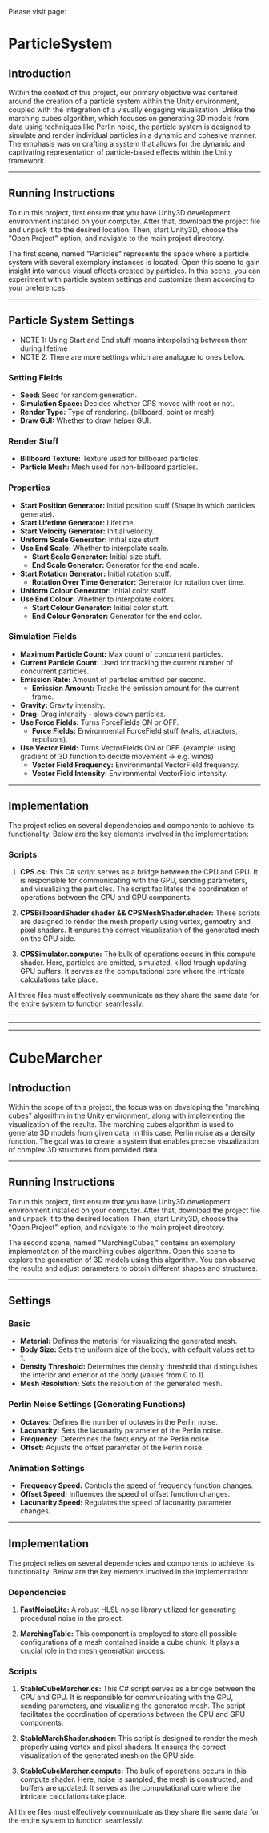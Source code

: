Please visit page: 

# ParticleSystem

## Introduction

Within the context of this project, our primary objective was centered around the creation of a particle system within the Unity environment, coupled with the integration of a visually engaging visualization. Unlike the marching cubes algorithm, which focuses on generating 3D models from data using techniques like Perlin noise, the particle system is designed to simulate and render individual particles in a dynamic and cohesive manner. The emphasis was on crafting a system that allows for the dynamic and captivating representation of particle-based effects within the Unity framework.

--- 

## Running Instructions

To run this project, first ensure that you have Unity3D development environment installed on your computer. After that, download the project file and unpack it to the desired location. Then, start Unity3D, choose the "Open Project" option, and navigate to the main project directory.

The first scene, named "Particles" represents the space where a particle system with several exemplary instances is located. Open this scene to gain insight into various visual effects created by particles. In this scene, you can experiment with particle system settings and customize them according to your preferences.

---

## Particle System Settings

- NOTE 1: Using Start and End stuff means interpolating between them during lifetime
- NOTE 2: There are more settings which are analogue to ones below.

### Setting Fields

- **Seed:** Seed for random generation.
- **Simulation Space:** Decides whether CPS moves with root or not.
- **Render Type:** Type of rendering. (billboard, point or mesh)
- **Draw GUI:** Whether to draw helper GUI.

### Render Stuff

- **Billboard Texture:** Texture used for billboard particles.
- **Particle Mesh:** Mesh used for non-billboard particles.

### Properties

- **Start Position Generator:** Initial position stuff (Shape in which particles generate).
- **Start Lifetime Generator:** Lifetime.
- **Start Velocity Generator:** Initial velocity.
- **Uniform Scale Generator:** Initial size stuff.
- **Use End Scale:** Whether to interpolate scale.
  - **Start Scale Generator:** Initial size stuff.
  - **End Scale Generator:** Generator for the end scale.
- **Start Rotation Generator:** Initial rotation stuff.
  - **Rotation Over Time Generator:** Generator for rotation over time.
- **Uniform Colour Generator:** Initial color stuff.
- **Use End Colour:** Whether to interpolate colors.
  - **Start Colour Generator:** Initial color stuff.
  - **End Colour Generator:** Generator for the end color.

### Simulation Fields

- **Maximum Particle Count:** Max count of concurrent particles.
- **Current Particle Count:** Used for tracking the current number of concurrent particles.
- **Emission Rate:** Amount of particles emitted per second.
  - **Emission Amount:** Tracks the emission amount for the current frame.
- **Gravity:** Gravity intensity.
- **Drag:** Drag intensity - slows down particles.
- **Use Force Fields:** Turns ForceFields ON or OFF.
  - **Force Fields:** Environmental ForceField stuff (walls, attractors, repulsors).
- **Use Vector Field:** Turns VectorFields ON or OFF. (example: using gradient of 3D function to decide movement -> e.g. winds)
  - **Vector Field Frequency:** Environmental VectorField frequency.
  - **Vector Field Intensity:** Environmental VectorField intensity.

---

## Implementation

The project relies on several dependencies and components to achieve its functionality. Below are the key elements involved in the implementation:

### Scripts

1. **CPS.cs:** This C# script serves as a bridge between the CPU and GPU. It is responsible for communicating with the GPU, sending parameters, and visualizing the particles. The script facilitates the coordination of operations between the CPU and GPU components.

2. **CPSBillboardShader.shader && CPSMeshShader.shader:** These scripts are designed to render the mesh properly using vertex, gemoetry and pixel shaders. It ensures the correct visualization of the generated mesh on the GPU side.

3. **CPSSimulator.compute:** The bulk of operations occurs in this compute shader. Here, particles are emitted, simulated, killed trough updating GPU buffers. It serves as the computational core where the intricate calculations take place.
   
All three files must effectively communicate as they share the same data for the entire system to function seamlessly.

---
---
---

# CubeMarcher

## Introduction

Within the scope of this project, the focus was on developing the "marching cubes" algorithm in the Unity environment, along with implementing the visualization of the results. The marching cubes algorithm is used to generate 3D models from given data, in this case, Perlin noise as a density function. The goal was to create a system that enables precise visualization of complex 3D structures from provided data.

--- 

## Running Instructions

To run this project, first ensure that you have Unity3D development environment installed on your computer. After that, download the project file and unpack it to the desired location. Then, start Unity3D, choose the "Open Project" option, and navigate to the main project directory.

The second scene, named "MarchingCubes," contains an exemplary implementation of the marching cubes algorithm. Open this scene to explore the generation of 3D models using this algorithm. You can observe the results and adjust parameters to obtain different shapes and structures.

---

## Settings

### Basic

- **Material:** Defines the material for visualizing the generated mesh.
- **Body Size:** Sets the uniform size of the body, with default values set to 1.
- **Density Threshold:** Determines the density threshold that distinguishes the interior and exterior of the body (values from 0 to 1).
- **Mesh Resolution:** Sets the resolution of the generated mesh.

### Perlin Noise Settings (Generating Functions)

- **Octaves:** Defines the number of octaves in the Perlin noise.
- **Lacunarity:** Sets the lacunarity parameter of the Perlin noise.
- **Frequency:** Determines the frequency of the Perlin noise.
- **Offset:** Adjusts the offset parameter of the Perlin noise.

### Animation Settings

- **Frequency Speed:** Controls the speed of frequency function changes.
- **Offset Speed:** Influences the speed of offset function changes.
- **Lacunarity Speed:** Regulates the speed of lacunarity parameter changes.

---

## Implementation

The project relies on several dependencies and components to achieve its functionality. Below are the key elements involved in the implementation:

### Dependencies

1. **FastNoiseLite:** A robust HLSL noise library utilized for generating procedural noise in the project.

2. **MarchingTable:** This component is employed to store all possible configurations of a mesh contained inside a cube chunk. It plays a crucial role in the mesh generation process.

### Scripts

1. **StableCubeMarcher.cs:** This C# script serves as a bridge between the CPU and GPU. It is responsible for communicating with the GPU, sending parameters, and visualizing the generated mesh. The script facilitates the coordination of operations between the CPU and GPU components.

2. **StableMarchShader.shader:** This script is designed to render the mesh properly using vertex and pixel shaders. It ensures the correct visualization of the generated mesh on the GPU side.

3. **StableCubeMarcher.compute:** The bulk of operations occurs in this compute shader. Here, noise is sampled, the mesh is constructed, and buffers are updated. It serves as the computational core where the intricate calculations take place.
   
All three files must effectively communicate as they share the same data for the entire system to function seamlessly.
